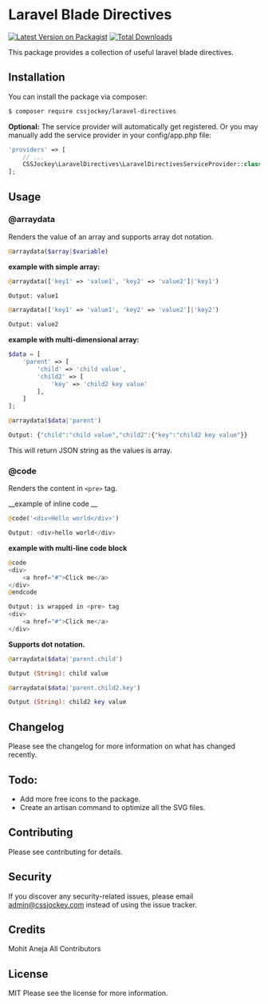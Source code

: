 # Laravel Blade Directives

[![Latest Version on Packagist][ico-version]][link-packagist]
[![Total Downloads][ico-downloads]][link-downloads]
<!-- [![Build Status][ico-travis]][link-travis] -->
<!-- [![StyleCI][ico-styleci]][link-styleci] -->

This package provides a collection of useful laravel blade directives.
## Installation

You can install the package via composer:

```bash
$ composer require cssjockey/laravel-directives
```
__Optional:__ The service provider will automatically get registered. Or you may manually add the service provider in your config/app.php file:
```php
'providers' => [
    // ...
    CSSJockey\LaravelDirectives\LaravelDirectivesServiceProvider::class,
];
```
## Usage

### @arraydata
Renders the value of an array and supports array dot notation.
```php
@arraydata($array|$variable)
```
__example with simple array:__
```php
@arraydata(['key1' => 'value1', 'key2' => 'value2']|'key1')

Output: value1
```
```php
@arraydata(['key1' => 'value1', 'key2' => 'value2']|'key2')

Output: value2
```

__example with multi-dimensional array:__
```php
$data = [
    'parent' => [
        'child' => 'child value',
        'child2' => [
            'key' => 'child2 key value'
        ],
    ]
];
```
```php
@arraydata($data|'parent')

Output: {"child":"child value","child2":{"key":"child2 key value"}}
```
This will return JSON string as the values is array.

### @code
Renders the content in `<pre>` tag.

__example of inline code __
```php
@code('<div>Hello world</div>')

Output: <div>hello world</div>
```

__example with multi-line code block__
```php
@code
<div>
    <a href="#">Click me</a>
</div>
@endcode

Output: is wrapped in <pre> tag
<div>
    <a href="#">Click me</a>
</div>
```


__Supports dot notation.__
```php
@arraydata($data|'parent.child')

Output (String): child value
```
```php
@arraydata($data|'parent.child2.key')

Output (String): child2 key value
```
## Changelog
Please see the changelog for more information on what has changed recently.
## Todo:
- Add more free icons to the package.
- Create an artisan command to optimize all the SVG files.
## Contributing
Please see contributing for details.
## Security
If you discover any security-related issues, please email admin@cssjockey.com instead of using the issue tracker.
## Credits
Mohit Aneja
All Contributors
## License
MIT Please see the license for more information.

[ico-version]: https://img.shields.io/packagist/v/cssjockey/laravel-directives.svg?style=flat-square
[ico-downloads]: https://img.shields.io/packagist/dt/cssjockey/laravel-directives.svg?style=flat-square
[ico-travis]: https://img.shields.io/travis/cssjockey/laravel-directives/master.svg?style=flat-square
[ico-styleci]: https://styleci.io/repos/12345678/shield

[link-packagist]: https://packagist.org/packages/cssjockey/laravel-directives
[link-downloads]: https://packagist.org/packages/cssjockey/laravel-directives
[link-travis]: https://travis-ci.org/cssjockey/laravel-directives
[link-styleci]: https://styleci.io/repos/12345678
[link-author]: https://github.com/cssjockey
[link-contributors]: ../../contributors
